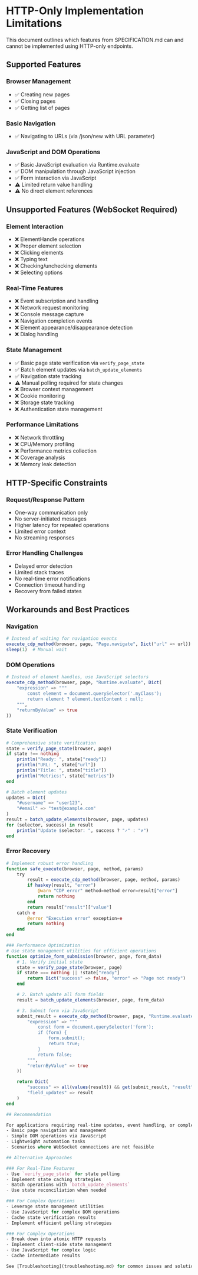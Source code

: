 # HTTP-Only Implementation Limitations

This document outlines which features from SPECIFICATION.md can and cannot be implemented using HTTP-only endpoints.

## Supported Features

### Browser Management
- ✅ Creating new pages
- ✅ Closing pages
- ✅ Getting list of pages

### Basic Navigation
- ✅ Navigating to URLs (via /json/new with URL parameter)

### JavaScript and DOM Operations
- ✅ Basic JavaScript evaluation via Runtime.evaluate
- ✅ DOM manipulation through JavaScript injection
- ✅ Form interaction via JavaScript
- ⚠️ Limited return value handling
- ⚠️ No direct element references

## Unsupported Features (WebSocket Required)

### Element Interaction
- ❌ ElementHandle operations
- ❌ Proper element selection
- ❌ Clicking elements
- ❌ Typing text
- ❌ Checking/unchecking elements
- ❌ Selecting options

### Real-Time Features
- ❌ Event subscription and handling
- ❌ Network request monitoring
- ❌ Console message capture
- ❌ Navigation completion events
- ❌ Element appearance/disappearance detection
- ❌ Dialog handling

### State Management
- ✅ Basic page state verification via `verify_page_state`
- ✅ Batch element updates via `batch_update_elements`
- ✅ Navigation state tracking
- ⚠️ Manual polling required for state changes
- ❌ Browser context management
- ❌ Cookie monitoring
- ❌ Storage state tracking
- ❌ Authentication state management

### Performance Limitations
- ❌ Network throttling
- ❌ CPU/Memory profiling
- ❌ Performance metrics collection
- ❌ Coverage analysis
- ❌ Memory leak detection

## HTTP-Specific Constraints

### Request/Response Pattern
- One-way communication only
- No server-initiated messages
- Higher latency for repeated operations
- Limited error context
- No streaming responses

### Error Handling Challenges
- Delayed error detection
- Limited stack traces
- No real-time error notifications
- Connection timeout handling
- Recovery from failed states

## Workarounds and Best Practices

### Navigation
```julia
# Instead of waiting for navigation events
execute_cdp_method(browser, page, "Page.navigate", Dict("url" => url))
sleep(1)  # Manual wait
```

### DOM Operations
```julia
# Instead of element handles, use JavaScript selectors
execute_cdp_method(browser, page, "Runtime.evaluate", Dict(
    "expression" => """
        const element = document.querySelector('.myClass');
        return element ? element.textContent : null;
    """,
    "returnByValue" => true
))
```

### State Verification
```julia
# Comprehensive state verification
state = verify_page_state(browser, page)
if state !== nothing
    println("Ready: ", state["ready"])
    println("URL: ", state["url"])
    println("Title: ", state["title"])
    println("Metrics:", state["metrics"])
end

# Batch element updates
updates = Dict(
    "#username" => "user123",
    "#email" => "test@example.com"
)
result = batch_update_elements(browser, page, updates)
for (selector, success) in result
    println("Update $selector: ", success ? "✓" : "✗")
end
```

### Error Recovery
```julia
# Implement robust error handling
function safe_execute(browser, page, method, params)
    try
        result = execute_cdp_method(browser, page, method, params)
        if haskey(result, "error")
            @warn "CDP error" method=method error=result["error"]
            return nothing
        end
        return result["result"]["value"]
    catch e
        @error "Execution error" exception=e
        return nothing
    end
end

### Performance Optimization
# Use state management utilities for efficient operations
function optimize_form_submission(browser, page, form_data)
    # 1. Verify initial state
    state = verify_page_state(browser, page)
    if state === nothing || !state["ready"]
        return Dict("success" => false, "error" => "Page not ready")
    end

    # 2. Batch update all form fields
    result = batch_update_elements(browser, page, form_data)

    # 3. Submit form via JavaScript
    submit_result = execute_cdp_method(browser, page, "Runtime.evaluate", Dict(
        "expression" => """
            const form = document.querySelector('form');
            if (form) {
                form.submit();
                return true;
            }
            return false;
        """,
        "returnByValue" => true
    ))

    return Dict(
        "success" => all(values(result)) && get(submit_result, "result", Dict())["value"],
        "field_updates" => result
    )
end

## Recommendation

For applications requiring real-time updates, event handling, or complex DOM interactions, consider using a full CDP client with WebSocket support. This HTTP-only implementation is best suited for:
- Basic page navigation and management
- Simple DOM operations via JavaScript
- Lightweight automation tasks
- Scenarios where WebSocket connections are not feasible

## Alternative Approaches

### For Real-Time Features
- Use `verify_page_state` for state polling
- Implement state caching strategies
- Batch operations with `batch_update_elements`
- Use state reconciliation when needed

### For Complex Operations
- Leverage state management utilities
- Use JavaScript for complex DOM operations
- Cache state verification results
- Implement efficient polling strategies

### For Complex Operations
- Break down into atomic HTTP requests
- Implement client-side state management
- Use JavaScript for complex logic
- Cache intermediate results

See [Troubleshooting](troubleshooting.md) for common issues and solutions.

